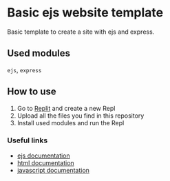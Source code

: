 # Basic __ejs__ website template
Basic template to create a site with ejs and express.

## Used modules
`ejs`, `express`

## How to use
1. Go to [Replit](https://replit.com) and create a new Repl
2. Upload all the files you find in this repository
3. Install used modules and run the Repl

### Useful links
- [ejs documentation](https://ejs.co/#docs)
- [html documentation](https://developer.mozilla.org/en-US/docs/Web/HTML)
- [javascript documentation](https://developer.mozilla.org/en-US/docs/Web/JavaScript)
